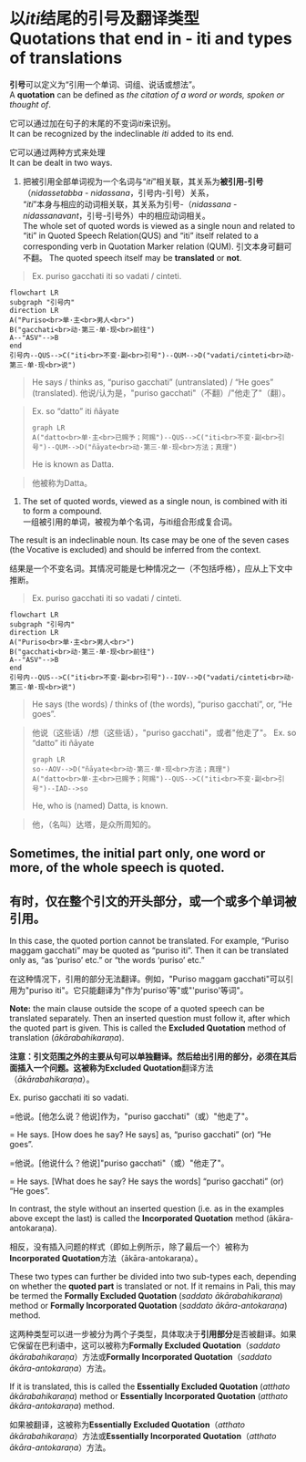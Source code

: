 # 以*iti*结尾的引号及翻译类型<br>Quotations that end in - iti and types of translations

**引号**可以定义为“引用一个单词、词组、说话或想法”。<br>
A **quotation** can be defined as *the citation of a word or words, spoken or thought of*.


它可以通过加在句子的末尾的不变词*iti*来识别。<br>
It can be recognized by the indeclinable *iti* added to its end.



它可以通过两种方式来处理<br>It can be dealt in two ways.

1. 把被引用全部单词视为一个名词与“*iti*”相关联，其关系为**被引用-引号**（*nidassetabba - nidassana*，引号内-引号）关系，<br>
“*iti*”本身与相应的动词相关联，其关系为引号-（*nidassana - nidassanavant*，引号-引号外）中的相应动词相关。<br>
The whole set of quoted words is viewed as a single noun and related to “iti” in Quoted Speech Relation(QUS) and “iti” itself related to a corresponding verb in Quotation Marker relation (QUM).
引文本身可翻可不翻。
The quoted speech itself may be **translated** or **not**.


>Ex. puriso gacchati iti so vadati / cinteti.

```mermaid
flowchart LR
subgraph "引号内"
direction LR
A("Puriso<br>单·主<br>男人<br>")
B("gacchati<br>动·第三·单·现<br>前往")
A--"ASV"-->B
end
引号内--QUS-->C("iti<br>不变·副<br>引号")--QUM-->D("vadati/cinteti<br>动·第三·单·现<br>说")
```

>He says / thinks as, “puriso gacchati” (untranslated) / “He goes” (translated).
>他说/认为是，"puriso gacchati"（不翻）/"他走了"（翻）。

>Ex. so “datto” iti ñāyate
>```mermaid
>graph LR
>A("datto<br>单·主<br>已赐予；阿赐")--QUS-->C("iti<br>不变·副<br>引号")--QUM-->D("ñāyate<br>动·第三·单·现<br>方法；真理")
>```
>He is known as Datta.

>他被称为Datta。

1. The set of quoted words, viewed as a single noun, is combined with iti to form a compound.
<br>一组被引用的单词，被视为单个名词，与iti组合形成复合词。

The result is an indeclinable noun. Its case may be one of the seven cases (the Vocative is excluded) and should be inferred from the context.

结果是一个不变名词。其情况可能是七种情况之一（不包括呼格），应从上下文中推断。

>Ex. puriso gacchati iti so vadati / cinteti.

```mermaid
flowchart LR
subgraph "引号内"
direction LR
A("Puriso<br>单·主<br>男人<br>")
B("gacchati<br>动·第三·单·现<br>前往")
A--"ASV"-->B
end
引号内--QUS-->C("iti<br>不变·副<br>引号")--IOV-->D("vadati/cinteti<br>动·第三·单·现<br>说")
```

>He says (the words) / thinks of (the words), “puriso gacchati”, or, “He goes”.

>他说（这些话）/想（这些话），"puriso gacchati"，或者"他走了"。
>Ex. so “datto” iti ñāyate
>```mermaid
>graph LR
>so--AOV-->D("ñāyate<br>动·第三·单·现<br>方法；真理")
>A("datto<br>单·主<br>已赐予；阿赐")--QUS-->C("iti<br>不变·副<br>引号")--IAD-->so
>```
>He, who is (named) Datta, is known.

>他，（名叫）达塔，是众所周知的。

## Sometimes, the initial part only, one word or more, of the whole speech is quoted.
## 有时，仅在整个引文的开头部分，或一个或多个单词被引用。
In this case, the quoted portion cannot be translated. 
For example, “Puriso maggam gacchati” may be quoted as “puriso iti”.
Then it can be translated only as, “as ‘puriso’ etc.” or “the words ‘puriso’ etc.”

在这种情况下，引用的部分无法翻译。例如，"Puriso maggam gacchati"可以引用为"puriso iti"。它只能翻译为"作为'puriso'等"或"'puriso'等词"。

**Note:** the main clause outside the scope of a quoted speech can be translated separately.
Then an inserted question must follow it, after which the quoted part is given.
This is called the **Excluded Quotation** method of translation (*ākārabahikaraṇa*).

**注意：**引文范围之外的主要从句可以单独翻译。然后给出引用的部分，必须在其后面插入一个问题。这被称为**Excluded Quotation**翻译方法（*ākārabahikaraṇa*）。

Ex. puriso gacchati iti so vadati.

=他说。[他怎么说？他说]作为，"puriso gacchati"（或）"他走了"。

= He says. [How does he say? He says] as, “puriso gacchati” (or) “He goes”.

=他说。[他说什么？他说]"puriso gacchati"（或）"他走了"。

= He says. [What does he say? He says the words] “puriso gacchati” (or) “He goes”.

In contrast, the style without an inserted question (i.e. as in the examples above
except the last) is called the **Incorporated Quotation** method (ākāra-antokaraṇa).

相反，没有插入问题的样式（即如上例所示，除了最后一个）被称为**Incorporated Quotation**方法（ākāra-antokaraṇa）。

These two types can further be divided into two sub-types each, depending on whether the **quoted part** is translated or not.
If it remains in Pali, this may be termed the **Formally Excluded Quotation** (*saddato ākārabahikaraṇa*) method or **Formally Incorporated Quotation** (*saddato ākāra-antokaraṇa*) method.

这两种类型可以进一步被分为两个子类型，具体取决于**引用部分**是否被翻译。如果它保留在巴利语中，这可以被称为**Formally Excluded Quotation**（*saddato ākārabahikaraṇa*）方法或**Formally Incorporated Quotation**（*saddato ākāra-antokaraṇa*）方法。

If it is translated, this is called the **Essentially Excluded Quotation** (*atthato
ākārabahikaraṇa*) method or **Essentially Incorporated Quotation** (*atthato ākāra-antokaraṇa*) method.

如果被翻译，这被称为**Essentially Excluded Quotation**（*atthato ākārabahikaraṇa*）方法或**Essentially Incorporated Quotation**（*atthato ākāra-antokaraṇa*）方法。